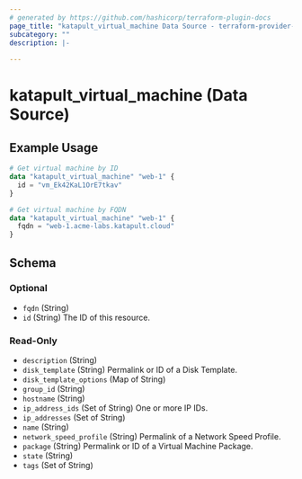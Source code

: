 ```yaml
---
# generated by https://github.com/hashicorp/terraform-plugin-docs
page_title: "katapult_virtual_machine Data Source - terraform-provider-katapult"
subcategory: ""
description: |-
  
---
```


# katapult_virtual_machine (Data Source)



## Example Usage

```terraform
# Get virtual machine by ID
data "katapult_virtual_machine" "web-1" {
  id = "vm_Ek42KaL1OrE7tkav"
}

# Get virtual machine by FQDN
data "katapult_virtual_machine" "web-1" {
  fqdn = "web-1.acme-labs.katapult.cloud"
}
```

<!-- schema generated by tfplugindocs -->
## Schema

### Optional

- `fqdn` (String)
- `id` (String) The ID of this resource.

### Read-Only

- `description` (String)
- `disk_template` (String) Permalink or ID of a Disk Template.
- `disk_template_options` (Map of String)
- `group_id` (String)
- `hostname` (String)
- `ip_address_ids` (Set of String) One or more IP IDs.
- `ip_addresses` (Set of String)
- `name` (String)
- `network_speed_profile` (String) Permalink of a Network Speed Profile.
- `package` (String) Permalink or ID of a Virtual Machine Package.
- `state` (String)
- `tags` (Set of String)



